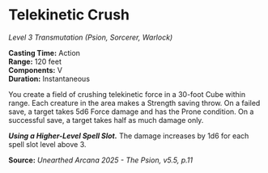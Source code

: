 # Telekinetic Crush
*Level 3 Transmutation (Psion, Sorcerer, Warlock)*

**Casting Time:** Action  
**Range:** 120 feet  
**Components:** V  
**Duration:** Instantaneous  

You create a field of crushing telekinetic force in a 30-foot Cube within range. Each creature in the area makes a Strength saving throw. On a failed save, a target takes 5d6 Force damage and has the Prone condition. On a successful save, a target takes half as much damage only.

***Using a Higher-Level Spell Slot.*** The damage increases by 1d6 for each spell slot level above 3.

**Source:** *Unearthed Arcana 2025 - The Psion, v5.5, p.11*